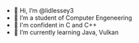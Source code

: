 - 👋 Hi, I’m @lidlessey3
- 👀 I’m a student of Computer Engeneering
- 👀 I'm confident in C and C++
- 🌱 I’m currently learning Java, Vulkan

<!---
lidlessey3/lidlessey3 is a ✨ special ✨ repository because its `README.md` (this file) appears on your GitHub profile.
You can click the Preview link to take a look at your changes.
--->
